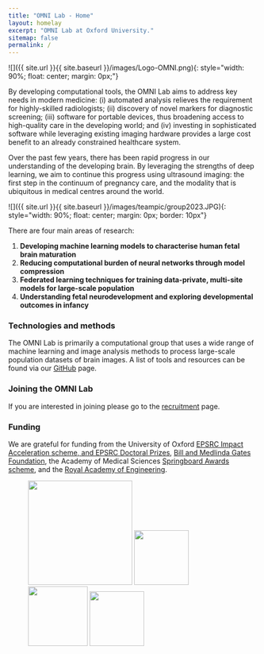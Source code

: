 ```yaml
---
title: "OMNI Lab - Home"
layout: homelay
excerpt: "OMNI Lab at Oxford University."
sitemap: false
permalink: /
---
```


![]({{ site.url }}{{ site.baseurl }}/images/Logo-OMNI.png){: style="width: 90%; float: center; margin: 0px;"}


By developing computational tools, the OMNI Lab aims to address key needs in modern medicine: (i) automated analysis relieves the requirement for highly-skilled radiologists; (ii) discovery of novel markers for diagnostic screening; (iii) software for portable devices, thus broadening access to high-quality care in the developing world; and (iv) investing in sophisticated software while leveraging existing imaging hardware provides a large cost benefit to an already constrained healthcare system.

Over the past few years, there has been rapid progress in our understanding of the developing brain. 
By leveraging the strengths of deep learning, we aim to continue this progress using ultrasound imaging: the first step in the continuum of pregnancy care, and the modality that is ubiquitous in medical centres around the world.


![]({{ site.url }}{{ site.baseurl }}/images/teampic/group2023.JPG){: style="width: 90%; float: center; margin: 0px; border: 10px"}

There are four main areas of research:

1. **Developing machine learning models to characterise human fetal brain maturation**
2. **Reducing computational burden of neural networks through model compression**
3. **Federated learning techniques for training data-private, multi-site models for large-scale population**
4. **Understanding fetal neurodevelopment and exploring developmental outcomes in infancy**

### Technologies and methods
The OMNI Lab is primarily a computational group that uses a wide range of machine learning and image analysis methods to process large-scale population datasets of brain images. A list of tools and resources can be found via our [GitHub](https://github.com/oxford-omni-lab) page.

### Joining the OMNI Lab
If you are interested in joining please go to the [recruitment](recruitment) page.

### Funding
We are grateful for funding from the University of Oxford [EPSRC Impact Acceleration scheme, and EPSRC Doctoral Prizes](https://www.ukri.org/councils/epsrc/), [Bill and Medlinda Gates Foundation](https://www.gatesfoundation.org/), the Academy of Medical Sciences [Springboard Awards scheme](https://acmedsci.ac.uk/), and the [Royal Academy of Engineering](https://raeng.org.uk/).

<figure class="fourth">
  <img src="{{ site.url }}{{ site.baseurl }}/images/logopic/Logo_OxfordCS.jpeg" style="width: 210px">
  <img src="{{ site.url }}{{ site.baseurl }}/images/logopic/Logo_BMFG.png" style="width: 110px">
  <img src="{{ site.url }}{{ site.baseurl }}/images/logopic/Logo_EPSRC.png" style="width: 120px">
  <img src="{{ site.url }}{{ site.baseurl }}/images/logopic/Logo_AMS.jpeg" style="width: 110px">
</figure>
